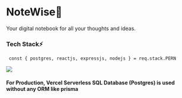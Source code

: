 # NoteWise📝
Your digital notebook for all your thoughts and ideas.

### Tech Stack⚡

``` const { postgres, reactjs, expressjs, nodejs } = req.stack.PERN```

<img src="https://skillicons.dev/icons?i=react,nodejs,express,postgres,tailwind,vercel" />

#### For Production, Vercel Serverless SQL Database (Postgres) is used without any ORM like prisma

